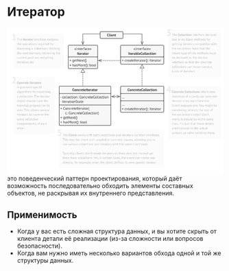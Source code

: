 # Итератор
![img.png](img.png)
это поведенческий паттерн проектирования, который даёт возможность последовательно обходить элементы составных объектов, не раскрывая их
внутреннего представления.

## Применимость

- Когда у вас есть сложная структура данных, и вы хотите скрыть от клиента детали её реализации (из-за сложности или вопросов безопасности).
- Когда вам нужно иметь несколько вариантов обхода одной и той же структуры данных.